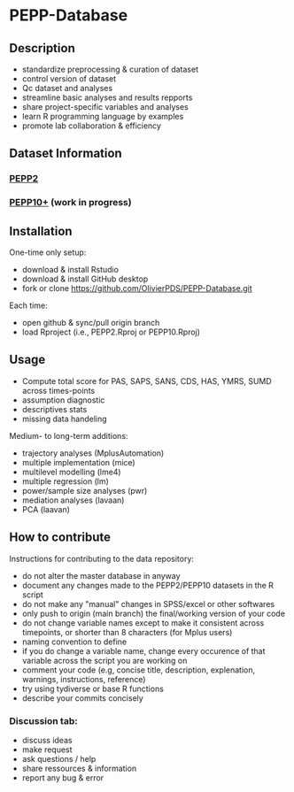 # PEPP-Database
## Description
- standardize preprocessing & curation of dataset
- control version of dataset
- Qc dataset and analyses
- streamline basic analyses and results repports
- share project-specific variables and analyses 
- learn R programming language by examples
- promote lab collaboration & efficiency

## Dataset Information
### [PEPP2](PEPP2/README.md)
### [PEPP10+](PEPP10+/README.md) (work in progress)

## Installation
One-time only setup:
- download & install Rstudio
- download & install GitHub desktop
- fork or clone https://github.com/OlivierPDS/PEPP-Database.git

Each time:
- open github & sync/pull origin branch
- load Rproject (i.e., PEPP2.Rproj or PEPP10.Rproj)

## Usage 
- Compute total score for PAS, SAPS, SANS, CDS, HAS, YMRS, SUMD across times-points
- assumption diagnostic
- descriptives stats
- missing data handeling

Medium- to long-term additions:
- trajectory analyses (MplusAutomation)
- multiple implementation (mice)
- multilevel modelling (lme4)
- multiple regression (lm)
- power/sample size analyses (pwr)
- mediation analyses (lavaan)
- PCA (laavan)

## How to contribute
Instructions for contributing to the data repository:
- do not alter the master database in anyway
- document any changes made to the PEPP2/PEPP10 datasets in the R script
- do not make any "manual" changes in SPSS/excel or other softwares
- only push to origin (main branch) the final/working version of your code
- do not change variable names except to make it consistent across timepoints, or shorter than 8 characters (for Mplus users)
- naming convention to define
- if you do change a variable name, change every occurence of that variable across the script you are working on
- comment your code (e.g, concise title, description, explenation, warnings, instructions, reference)
- try using tydiverse or base R functions
- describe your commits concisely

### Discussion tab:
- discuss ideas
- make request
- ask questions / help 
- share ressources & information
- report any bug & error 

